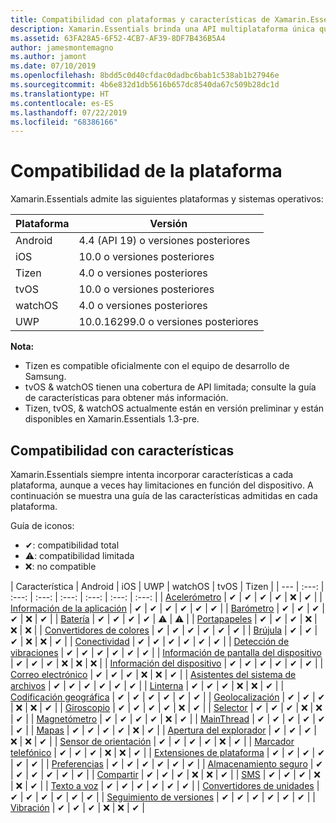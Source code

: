 ```yaml
---
title: Compatibilidad con plataformas y características de Xamarin.Essentials
description: Xamarin.Essentials brinda una API multiplataforma única que funciona con cualquier aplicación iOS, Android o UWP accesible desde código compartido, sin importar cómo se creó la interfaz de usuario.
ms.assetid: 63FA28A5-6F52-4CB7-AF39-8DF7B436B5A4
author: jamesmontemagno
ms.author: jamont
ms.date: 07/10/2019
ms.openlocfilehash: 8bdd5c0d40cfdac0dadbc6bab1c538ab1b27946e
ms.sourcegitcommit: 4b6e832d1db5616b657dc8540da67c509b28dc1d
ms.translationtype: HT
ms.contentlocale: es-ES
ms.lasthandoff: 07/22/2019
ms.locfileid: "68386166"
---
```

# <a name="platform-support"></a>Compatibilidad de la plataforma

Xamarin.Essentials admite las siguientes plataformas y sistemas operativos:

| Plataforma | Versión |
| --- | --- |
| Android | 4.4 (API 19) o versiones posteriores |
| iOS |10.0 o versiones posteriores |
| Tizen | 4.0 o versiones posteriores |
| tvOS | 10.0 o versiones posteriores |
| watchOS | 4.0 o versiones posteriores |
| UWP | 10.0.16299.0 o versiones posteriores |

**Nota:**

* Tizen es compatible oficialmente con el equipo de desarrollo de Samsung.
* tvOS & watchOS tienen una cobertura de API limitada; consulte la guía de características para obtener más información.
* Tizen, tvOS, & watchOS actualmente están en versión preliminar y están disponibles en Xamarin.Essentials 1.3-pre.

## <a name="feature-support"></a>Compatibilidad con características

Xamarin.Essentials siempre intenta incorporar características a cada plataforma, aunque a veces hay limitaciones en función del dispositivo. A continuación se muestra una guía de las características admitidas en cada plataforma.

Guía de iconos:

* ✔: compatibilidad total
* ⚠: compatibilidad limitada
* ❌: no compatible

| Característica | Android | iOS | UWP | watchOS | tvOS | Tizen |
| --- | :---: | :---: | :---: | :---: | :---: | :---: | :---: |
| [Acelerómetro](accelerometer.md?context=xamarin/xamarin-forms) | ✔ | ✔ | ✔ | ✔ | ❌ | ✔ |
| [Información de la aplicación](app-information.md?context=xamarin/xamarin-forms) | ✔ | ✔ | ✔ | ✔ | ✔ | ✔ |
| [Barómetro](barometer.md?context=xamarin/xamarin-forms) | ✔ | ✔ | ✔ | ✔ | ❌ | ✔ |
| [Batería](battery.md?context=xamarin/xamarin-forms) | ✔ | ✔ | ✔ | ✔ | ⚠ | ⚠ |
| [Portapapeles](clipboard.md?context=xamarin/xamarin-forms) | ✔ | ✔ | ✔ | ❌ | ❌ | ❌ |
| [Convertidores de colores](color-converters.md?context=xamarin/xamarin-forms) | ✔ | ✔ | ✔ | ✔ | ✔ | ✔ |
| [Brújula](compass.md?context=xamarin/xamarin-forms) | ✔ | ✔ | ✔ | ❌ | ❌ | ✔ |
| [Conectividad](connectivity.md?context=xamarin/xamarin-forms) | ✔ | ✔ | ✔ | ✔ | ✔ | ✔ |
| [Detección de vibraciones](detect-shake.md?context=xamarin/xamarin-forms) | ✔ | ✔ | ✔ | ✔ | ✔ | ✔ |
| [Información de pantalla del dispositivo](device-display.md?context=xamarin/xamarin-forms) | ✔ | ✔ | ✔ | ❌ | ❌ | ❌ |
| [Información del dispositivo](device-information.md?context=xamarin/xamarin-forms) | ✔ | ✔ | ✔ | ✔ | ✔ | ✔ |
| [Correo electrónico](email.md?context=xamarin/xamarin-forms) | ✔ | ✔ | ✔ | ❌ | ❌ | ✔ |
| [Asistentes del sistema de archivos](file-system-helpers.md?context=xamarin/xamarin-forms) | ✔ | ✔ | ✔ | ✔ | ✔ | ✔ |
| [Linterna](flashlight.md?context=xamarin/xamarin-forms) | ✔ | ✔ | ✔ | ❌ | ❌ | ✔ |
| [Codificación geográfica](geocoding.md?context=xamarin/xamarin-forms) | ✔ | ✔ | ✔ | ✔ | ✔ | ✔ |
| [Geolocalización](geolocation.md?context=xamarin/xamarin-forms) | ✔ | ✔ | ✔ | ❌ | ❌ | ✔ |
| [Giroscopio](gyroscope.md?context=xamarin/xamarin-forms) | ✔ | ✔ | ✔ | ✔ | ❌ | ✔ |
| [Selector](launcher.md?context=xamarin/xamarin-forms) | ✔ | ✔ | ✔ | ❌ | ❌ | ✔ |
| [Magnetómetro](magnetometer.md?context=xamarin/xamarin-forms) | ✔ | ✔ | ✔ | ✔ | ❌ | ✔ |
| [MainThread](main-thread.md?content=xamarin/xamarin-forms) | ✔ | ✔ | ✔ | ✔ | ✔ | ✔ |
| [Mapas](maps.md?content=xamarin/xamarin-forms) | ✔ | ✔ | ✔ | ✔ | ❌ | ✔ |
| [Apertura del explorador](open-browser.md?context=xamarin/xamarin-forms) | ✔ | ✔ | ✔ | ❌ | ❌ | ✔ |
| [Sensor de orientación](orientation-sensor.md?context=xamarin/xamarin-forms) | ✔ | ✔ | ✔ | ✔ | ❌ | ✔ |
| [Marcador telefónico](phone-dialer.md?context=xamarin/xamarin-forms) | ✔ | ✔ | ✔ | ❌ | ❌ | ✔ |
| [Extensiones de plataforma](platform-extensions.md?context=xamarin/xamarin-forms) | ✔ | ✔ | ✔ | ✔ | ✔ | ✔ |
| [Preferencias](preferences.md?context=xamarin/xamarin-forms) | ✔ | ✔ | ✔ | ✔ | ✔ | ✔ |
| [Almacenamiento seguro](secure-storage.md?context=xamarin/xamarin-forms) | ✔ | ✔ | ✔ | ✔ | ✔ | ✔ |
| [Compartir](share.md?context=xamarin/xamarin-forms) | ✔ | ✔ | ✔ | ❌ | ❌ | ✔ |
| [SMS](sms.md?context=xamarin/xamarin-forms) | ✔ | ✔ | ✔ | ❌ | ❌ | ✔ |
| [Texto a voz](text-to-speech.md?context=xamarin/xamarin-forms) | ✔ | ✔ | ✔ | ✔ | ✔ | ✔ |
| [Convertidores de unidades](unit-converters.md?context=xamarin/xamarin-forms) | ✔ | ✔ | ✔ | ✔ | ✔ | ✔ |
| [Seguimiento de versiones](version-tracking.md?context=xamarin/xamarin-forms) | ✔ | ✔ | ✔ | ✔ | ✔ | ✔ |
| [Vibración](vibrate.md?context=xamarin/xamarin-forms) | ✔ | ✔ | ✔ | ❌ | ❌ | ✔ |

